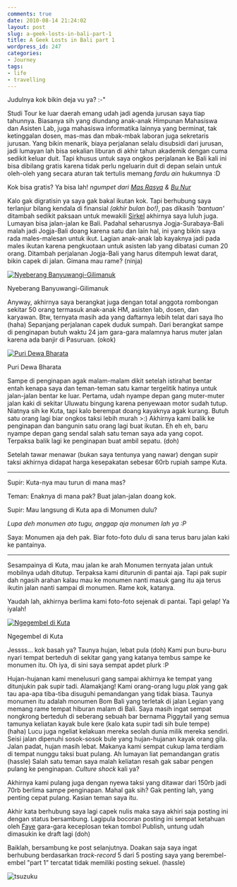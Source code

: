 ```yaml
---
comments: true
date: 2010-08-14 21:24:02
layout: post
slug: a-geek-losts-in-bali-part-1
title: A Geek Losts in Bali part 1
wordpress_id: 247
categories:
- Journey
tags:
- life
- travelling
---
```


Judulnya kok bikin deja vu ya? :-"

Studi Tour ke luar daerah emang udah jadi agenda jurusan saya tiap tahunnya. Biasanya sih yang diundang anak-anak Himpunan Mahasiswa dan Asisten Lab, juga mahasiswa informatika lainnya yang berminat, tak ketinggalan dosen, mas-mas dan mbak-mbak laboran juga sekretaris jurusan. Yang bikin menarik, biaya perjalanan selalu disubsidi dari jurusan, jadi lumayan lah bisa sekalian liburan di akhir tahun akademik dengan cuma sedikit keluar duit. Tapi khusus untuk saya ongkos perjalanan ke Bali kali ini bisa dibilang gratis karena tidak perlu ngeluarin duit di depan selain untuk oleh-oleh yang secara aturan tak tertulis memang _fardu ain_ hukumnya :D

Kok bisa gratis? Ya bisa lah! _*ngumpet dari [Mas Rasya](http://rasya23.wordpress.com/) & [Bu Nur](http://nnur.staff.uii.ac.id)*_

Kalo gak digratisin ya saya gak bakal ikutan kok. Tapi berhubung saya terlanjur bilang kendala di finansial _(akhir bulan bo!)_, pas dikasih _'bantuan'_ ditambah sedikit paksaan untuk mewakili [Sirkel](http://akhyar.web.id/2010/08/14/sirkel/) akhirnya saya luluh juga. Lumayan bisa jalan-jalan ke Bali. Padahal seharusnya Jogja-Surabaya-Bali malah jadi Jogja-Bali doang karena satu dan lain hal, ini yang bikin saya rada males-malesan untuk ikut. Lagian anak-anak lab kayaknya jadi pada males ikutan karena pengkuotaan untuk asisten lab yang dibatasi cuman 20 orang. Ditambah perjalanan Jogja-Bali yang harus ditempuh lewat darat, bikin capek di jalan. Gimana mau rame? (ninja)

[![Nyeberang Banyuwangi-Gilimanuk](http://octopress.dev/uploads/banyuwangi-gilimanuk-225x300.jpg)](http://octopress.dev/uploads/banyuwangi-gilimanuk.jpg)


Nyeberang Banyuwangi-Gilimanuk



Anyway, akhirnya saya berangkat juga dengan total anggota rombongan sekitar 50 orang termasuk anak-anak HM, asisten lab, dosen, dan karyawan. Btw, ternyata masih ada yang daftarnya lebih telat dari saya lho (haha) Sepanjang perjalanan capek duduk sumpah. Dari berangkat sampe di penginapan butuh waktu 24 jam gara-gara malamnya harus muter jalan karena ada banjir di Pasuruan. (okok)

[![Puri Dewa Bharata](http://octopress.dev/uploads/bali-puri-dewa-bharata-300x225.jpg)](http://octopress.dev/uploads/bali-puri-dewa-bharata.jpg)


Puri Dewa Bharata



Sampe di penginapan agak malam-malam dikit setelah istirahat bentar entah kenapa saya dan teman-teman satu kamar tergelitik hatinya untuk jalan-jalan bentar ke luar. Pertama, udah nyampe depan gang muter-muter jalan kaki di sekitar Uluwatu bingung karena penyewaan motor sudah tutup. Niatnya sih ke Kuta, tapi kalo berempat doang kayaknya agak kurang. Butuh satu orang lagi biar ongkos taksi lebih murah >:) Akhirnya kami balik ke penginapan dan bangunin satu orang lagi buat ikutan. Eh eh eh, baru nyampe depan gang sendal salah satu teman saya ada yang copot. Terpaksa balik lagi ke penginapan buat ambil sepatu. (doh)

Setelah tawar menawar (bukan saya tentunya yang nawar) dengan supir taksi akhirnya didapat harga kesepakatan sebesar 60rb rupiah sampe Kuta.



* * *

Supir: Kuta-nya mau turun di mana mas?

Teman: Enaknya di mana pak? Buat jalan-jalan doang kok.

Supir: Mau langsung di Kuta apa di Monumen dulu?

_Lupa deh monumen ato tugu, anggap aja monumen lah ya :P_

Saya: Monumen aja deh pak. Biar foto-foto dulu di sana terus baru jalan kaki ke pantainya.



* * *

Sesampainya di Kuta, mau jalan ke arah Monumen ternyata jalan untuk mobilnya udah ditutup. Terpaksa kami diturunin di pantai aja. Tapi pak supir dah ngasih arahan kalau mau ke monumen nanti masuk gang itu aja terus ikutin jalan nanti sampai di monumen. Rame kok, katanya.

Yaudah lah, akhirnya berlima kami foto-foto sejenak di pantai. Tapi gelap! Ya iyalah!

[![Ngegembel di Kuta](http://octopress.dev/uploads/kuta-night-300x225.jpg)](http://octopress.dev/uploads/kuta-night.jpg)


Ngegembel di Kuta



Jessss... kok basah ya? Taunya hujan, lebat pula (doh) Kami pun buru-buru nyari tempat berteduh di sekitar gang yang katanya tembus sampe ke monumen itu. Oh iya, di sini saya sempat apdet plurk :P

Hujan-hujanan kami menelusuri gang sampai akhirnya ke tempat yang ditunjukin pak supir tadi. Alamakjang! Kami orang-orang lugu _*plak*_ yang gak tau apa-apa tiba-tiba disuguhi pemandangan yang tidak biasa. Taunya monumen itu adalah monumen Bom Bali yang terletak di jalan Legian yang memang rame tempat hiburan malam di Bali. Saya masih ingat sempat nongkrong berteduh di seberang sebuah bar bernama Piggytail yang semua tamunya keliatan kayak bule kere (kalo kata supir tadi sih bule tempe) (haha) Lucu juga ngeliat kelakuan mereka seolah dunia milik mereka sendiri. Seisi jalan dipenuhi sosok-sosok bule yang hujan-hujanan kayak orang gila. Jalan padat, hujan masih lebat. Makanya kami sempat cukup lama terdiam di tempat nunggu taksi buat pulang. Ah lumayan liat pemandangan gratis (hassle) Salah satu teman saya malah keliatan resah gak sabar pengen pulang ke penginapan. _Culture shock_ kali ya?

Akhirnya kami pulang juga dengan nyewa taksi yang ditawar dari 150rb jadi 70rb berlima sampe penginapan. Mahal gak sih? Gak penting lah, yang penting cepat pulang. Kasian teman saya itu.

Akhir kata berhubung saya lagi capek nulis maka saya akhiri saja posting ini dengan status bersambung. Lagipula bocoran posting ini sempat ketahuan oleh [Faye](http://d3wdr0p.com) gara-gara keceplosan tekan tombol Publish, untung udah dimasukin ke draft lagi (doh)

Baiklah, bersambung ke post selanjutnya. Doakan saja saya ingat berhubung berdasarkan _track-record_ 5 dari 5 posting saya yang berembel-embel "part 1" tercatat tidak memiliki posting sekuel. (hassle)

![tsuzuku](http://blog.torakiki.net/wp-content/uploads/2008/03/tsuzuku.gif)
